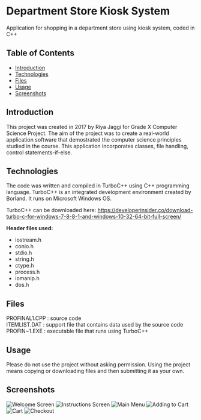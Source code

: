 # Department Store Kiosk System

Application for shopping in a department store using kiosk system, coded in C++


## Table of Contents

* [Introduction](#introduction)
* [Technologies](#technologies)
* [Files](#files)
* [Usage](#usage)
* [Screenshots](#screenshots)


<a name="introduction"></a>
## Introduction

This project was created in 2017 by Riya Jaggi for Grade X Computer Science Project. The aim of the project was to create a real-world application software that demostrated the computer science principles studied in the course. This application incorporates classes, file handling, control statements-if-else.


<a name="technologies"></a>
## Technologies

The code was written and compiled in TurboC++ using C++ programming language. TurboC++ is an integrated development environment created by Borland. It runs on Microsoft Windows OS.

TurboC++ can be downloaded here: <https://developerinsider.co/download-turbo-c-for-windows-7-8-8-1-and-windows-10-32-64-bit-full-screen/>

**Header files used:**
- iostream.h
- conio.h
- stdio.h
- string.h
- ctype.h
- process.h
- iomanip.h
- dos.h


<a name="files"></a>
## Files

PROFINAL1.CPP : source code  
ITEMLIST.DAT : support file that contains data used by the source code  
PROFIN~1.EXE : executable file that runs using TurboC++  


<a name= "usage"></a>
## Usage

Please do not use the project without asking permission. Using the project means copying or downloading files and then submitting it as your own.


<a name="screenshots"></a>
## Screenshots

![Welcome Screen](https://drive.google.com/file/d/1Nk2Rckdcn9kmGl8sGTDHwyZZOAEtPDTV/view?usp=sharing)
![Instructions Screen](https://drive.google.com/file/d/1eDZhcDUKTmRYNrFgdY5N487XC2XHfJUP/view?usp=sharing)
![Main Menu](https://drive.google.com/file/d/1X6Xb2YiGZn948B0z6cn3T5ddLemULcMp/view?usp=sharing)
![Adding to Cart](https://drive.google.com/file/d/1SQq3coO4LrcU8J8HKLai53qRLiADYPIu/view?usp=sharing)
![Cart](https://drive.google.com/file/d/1PPT2RIQoCATbbModOro14jsbdQK4L30G/view?usp=sharing)
![Checkout](https://drive.google.com/file/d/1spR4pQfmTYbMdQ4hIHwrpsWppkuvUTen/view?usp=sharing)

